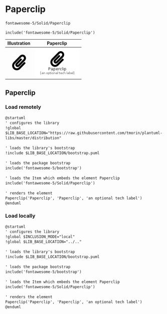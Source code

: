 # Paperclip


```text
fontawesome-5/Solid/Paperclip
```

```text
include('fontawesome-5/Solid/Paperclip')
```



| Illustration | Paperclip |
| :---: | :---: |
| ![illustration for Illustration](../../fontawesome-5/Solid/Paperclip.png) | ![illustration for Paperclip](../../fontawesome-5/Solid/Paperclip.Local.png) |




## Paperclip

### Load remotely
```plantuml
@startuml
' configures the library
!global $LIB_BASE_LOCATION="https://raw.githubusercontent.com/tmorin/plantuml-libs/master/distribution"

' loads the library's bootstrap
!include $LIB_BASE_LOCATION/bootstrap.puml

' loads the package bootstrap
include('fontawesome-5/bootstrap')

' loads the Item which embeds the element Paperclip
include('fontawesome-5/Solid/Paperclip')

' renders the element
Paperclip('Paperclip', 'Paperclip', 'an optional tech label')
@enduml
```

### Load locally
```plantuml
@startuml
' configures the library
!global $INCLUSION_MODE="local"
!global $LIB_BASE_LOCATION="../.."

' loads the library's bootstrap
!include $LIB_BASE_LOCATION/bootstrap.puml

' loads the package bootstrap
include('fontawesome-5/bootstrap')

' loads the Item which embeds the element Paperclip
include('fontawesome-5/Solid/Paperclip')

' renders the element
Paperclip('Paperclip', 'Paperclip', 'an optional tech label')
@enduml
```


